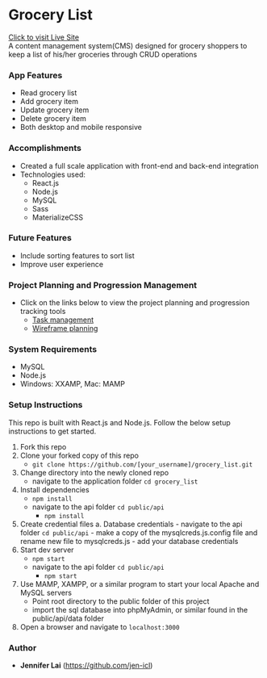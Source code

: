 # Grocery List
<a href="https://grocerylist.jen-icl.com/" target="_blank">Click to visit Live Site</a>
<br>A content management system(CMS) designed for grocery shoppers to keep a list of his/her groceries through CRUD operations

### App Features
- Read grocery list
- Add grocery item
- Update grocery item
- Delete grocery item
- Both desktop and mobile responsive

### Accomplishments
- Created a full scale application with front-end and back-end integration
- Technologies used:
    - React.js
    - Node.js
    - MySQL
    - Sass
    - MaterializeCSS

### Future Features
- Include sorting features to sort list
- Improve user experience

### Project Planning and Progression Management
- Click on the links below to view the project planning and progression tracking tools
   - <a href="https://www.meistertask.com/projects/bo862x3ups/join/" target="_blank">Task management</a>
   - <a href="https://www.figma.com/file/G48FsFaOfXy8toliFt0yao9Q/Grocery-List?node-id=5%3A127" target="_blank">Wireframe planning</a>

### System Requirements
- MySQL
- Node.js
- Windows: XXAMP, Mac: MAMP

### Setup Instructions
This repo is built with React.js and Node.js. Follow the below setup instructions to get started.
1. Fork this repo
2. Clone your forked copy of this repo
    - `git clone https://github.com/[your_username]/grocery_list.git`
3. Change directory into the newly cloned repo
    - navigate to the application folder `cd grocery_list`
4. Install dependencies
    - `npm install`
    - navigate to the api folder `cd public/api`
        - `npm install`
5. Create credential files
   a. Database credentials
        - navigate to the api folder `cd public/api`
        - make a copy of the mysqlcreds.js.config file and rename new file to mysqlcreds.js
        - add your database credentials
9. Start dev server
    - `npm start`
    - navigate to the api folder `cd public/api`
        - `npm start`
10. Use MAMP, XAMPP, or a similar program to start your local Apache and MySQL servers
    - Point root directory to the public folder of this project
    - import the sql database into phpMyAdmin, or similar found in the public/api/data folder
11. Open a browser and navigate to `localhost:3000`

### Author
- **Jennifer Lai** (https://github.com/jen-icl)

